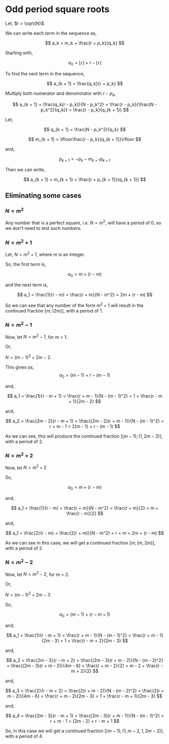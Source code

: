 # Odd period square roots
Let, $r = \sqrt{N}$.

We can write each term in the sequence as,

$$
a_k = m_k + \frac{r + p_k}{q_k}
$$

Starting with,

$$
a_0 = \lfloor r \rfloor + r - \lfloor r \rfloor
$$

To find the next term in the sequence,

$$
a_{k + 1} = \frac{q_k}{r + p_k}
$$

Multiply both numerator and denominator with $r - p_k$,

$$
a_{k + 1} = \frac{q_k(r - p_k)}{N - p_k^2} = \frac{r - p_k}{\frac{N - p_k^2}{q_k}} = \frac{r - p_k}{q_{k + 1}}
$$

Let,

$$
q_{k + 1} = \frac{N - p_k^2}{q_k}
$$

$$
m_{k + 1} = \lfloor\frac{r - p_k}{q_{k + 1}}\rfloor
$$

and,

$$
p_{k + 1} = -p_k - m_{k + 1}q_{k + 1}
$$

Then we can write,

$$
a_{k + 1}  = m_{k + 1} + \frac{r + p_{k + 1}}{q_{k + 1}}
$$

## Eliminating some cases
### $N = m^2$
Any number that is a perfect square, i.e. $N = m^2$, will have a period of 0, so we don't need to test such numbers.

### $N = m^2 + 1$
Let, $N = m^2 + 1$, where $m$ is an integer.

So, the first term is,

$$
a_0 = m + (r - m)
$$

and the next term is,

$$
a_1 = \frac{1}{r - m} = \frac{r + m}{N - m^2} = 2m + (r - m)
$$

So we can see that any number of the form $m^2 + 1$ will result in the continued fraction $[m; (2m)]$, with a period of 1.

### $N = m^2 - 1$
Now, let $N = m^2 - 1$, for m > 1.

Or,

$N = (m - 1)^2 + 2m - 2$.

This gives us,
$$
a_0 = (m - 1) + r - (m - 1)
$$

and,

$$
a_1 = \frac{1}{r - m + 1} = \frac{r + m - 1}{N - (m - 1)^2} = 1 + \frac{r - m + 1}{2m - 2}
$$

and,

$$
a_2 = \frac{2m - 2}{r - m + 1} = \frac{(2m - 2)(r + m - 1)}{N - (m - 1)^2} = r + m - 1 = 2(m - 1) + r - (m - 1)
$$

As we can see, this will produce the continued fraction $[(m - 1); (1, 2m - 2)]$, with a period of 2.

### $N = m^2 + 2$
Now, let $N = m^2 + 2$

So,

$$
a_0 = m + (r - m)
$$

and,

$$
a_1 = \frac{1}{r - m} = \frac{r + m}{N - m^2} = \frac{r + m}{2} = m + \frac{r - m}{2}
$$

and,

$$
a_1 = \frac{2}{r - m} = \frac{2(r + m)}{N - m^2} = r + m = 2m + (r - m)
$$

As we can see in this case, we will get a continued fraction $[m; (m, 2m)]$, with a period of 2.

### $N = m^2 - 2$
Now, let $N = m^2 - 2$, for m > 2.

Or,

$N = (m - 1)^2 + 2m - 3$

So,

$$
a_0 = (m - 1) + (r - m + 1)
$$

and,

$$
a_1 = \frac{1}{r - m + 1} = \frac{r + m - 1}{N - (m - 1)^2} = \frac{r + m - 1}{2m - 3} = 1 + \frac{r - m + 2}{2m - 3}
$$

and,

$$
a_2 = \frac{2m - 3}{r - m + 2} = \frac{(2m - 3)(r + m - 2)}{N - (m - 2)^2} = \frac{(2m - 3)(r + m - 2)}{4m - 6} = \frac{r + m - 2}{2} = m - 2 + \frac{r - m + 2}{2}
$$

and,

$$
a_3 = \frac{2}{r - m + 2} = \frac{2(r + m - 2)}{N - (m - 2)^2} = \frac{2(r + m - 2)}{4m - 6} = \frac{r + m - 2}{2m - 3} = 1 + \frac{r - m + 1}{2m - 3}
$$

and,

$$
a_4 = \frac{2m - 3}{r - m + 1} = \frac{(2m - 3)(r + m - 1)}{N - (m - 1)^2} = r + m - 1 = (2m - 2) + r - m + 1
$$

So, in this case we will get a continued fraction $[(m - 1); (1, m - 2, 1, 2m - 2)]$, with a period of 4.
